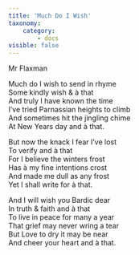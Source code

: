 ```yaml
---
title: 'Much Do I Wish'
taxonomy:
    category:
        - docs
visible: false
---
```


<div class="author"><span data-tippy="Miss Flaxman" class="green">Mr Flaxman</span></div>

Much do I wish to send in rhyme  
Some kindly wish & à that  
And truly I have known the time  
I’ve tried Parnassian heights to climb  
And sometimes hit the jingling chime  
At New Years day and à that.  
  
But now the knack I fear I’ve lost  
To verify and à that  
For I believe the winters frost  
Has à my fine intentions crost  
And made me dull as any frost  
Yet I shall write for à that.  
  
And I will wish you Bardic dear  
In truth & faith and à that  
To live in peace for many a year  
That grief may never wring a tear  
But Love to dry it may be near  
And cheer your heart and à that.
